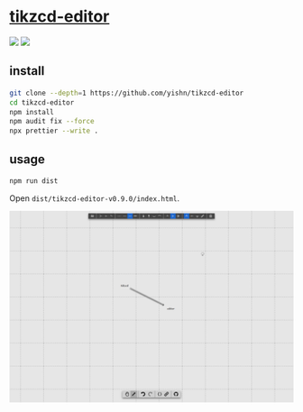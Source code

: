 # [tikzcd-editor](https://github.com/yishn/tikzcd-editor)

![](https://img.shields.io/github/license/yishn/tikzcd-editor) ![](https://img.shields.io/github/last-commit/scillidan/tikzcd-editor/master?label=last%20commit%20(fork))

## install

```sh
git clone --depth=1 https://github.com/yishn/tikzcd-editor
cd tikzcd-editor
npm install
npm audit fix --force
npx prettier --write .
```

## usage

```sh
npm run dist
```

Open `dist/tikzcd-editor-v0.9.0/index.html`.

![tikzcd-editor](/_image/optWeb/tikzcd-editor.png)
